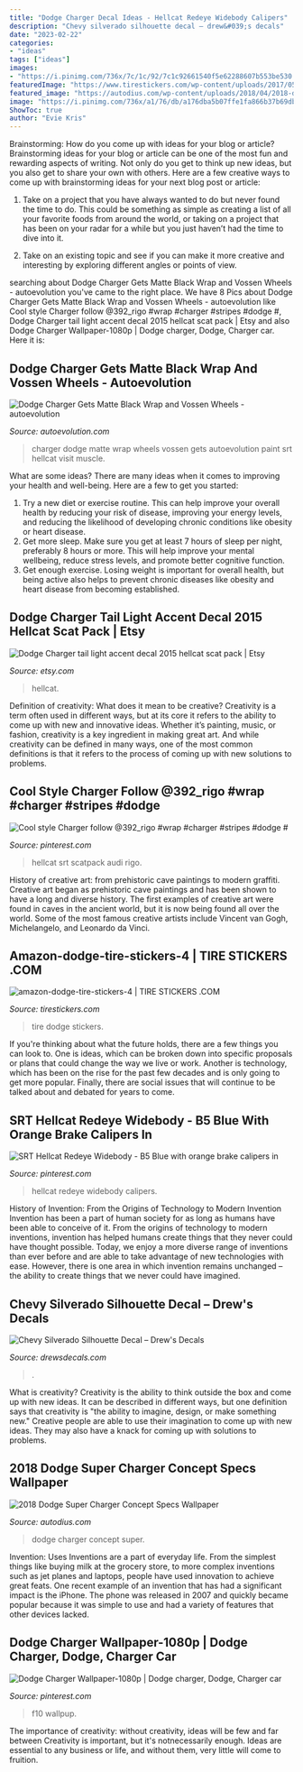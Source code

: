 ```yaml
---
title: "Dodge Charger Decal Ideas - Hellcat Redeye Widebody Calipers"
description: "Chevy silverado silhouette decal – drew&#039;s decals"
date: "2023-02-22"
categories:
- "ideas"
tags: ["ideas"]
images:
- "https://i.pinimg.com/736x/7c/1c/92/7c1c92661540f5e62288607b553be530.jpg"
featuredImage: "https://www.tirestickers.com/wp-content/uploads/2017/05/amazon-dodge-tire-stickers-4.jpg"
featured_image: "https://autodius.com/wp-content/uploads/2018/04/2018-dodge-super-charger-concept-v2.jpg"
image: "https://i.pinimg.com/736x/a1/76/db/a176dba5b07ffe1fa866b37b69dbe176.jpg"
ShowToc: true
author: "Evie Kris"
---
```



Brainstorming: How do you come up with ideas for your blog or article?
Brainstorming ideas for your blog or article can be one of the most fun and rewarding aspects of writing. Not only do you get to think up new ideas, but you also get to share your own with others. Here are a few creative ways to come up with brainstorming ideas for your next blog post or article:
1. Take on a project that you have always wanted to do but never found the time to do. This could be something as simple as creating a list of all your favorite foods from around the world, or taking on a project that has been on your radar for a while but you just haven’t had the time to dive into it.

2. Take on an existing topic and see if you can make it more creative and interesting by exploring different angles or points of view.

	

		
searching about Dodge Charger Gets Matte Black Wrap and Vossen Wheels - autoevolution you've came to the right place. We have 8 Pics about Dodge Charger Gets Matte Black Wrap and Vossen Wheels - autoevolution like Cool style Charger follow @392_rigo #wrap #charger #stripes #dodge #, Dodge Charger tail light accent decal 2015 hellcat scat pack | Etsy and also Dodge Charger Wallpaper-1080p | Dodge charger, Dodge, Charger car. Here it is:
		
    
## Dodge Charger Gets Matte Black Wrap And Vossen Wheels - Autoevolution

<img loading=lazy src="https://s1.cdn.autoevolution.com/images/news/gallery/dodge-charger-gets-matte-black-wrap-and-vossen-wheels-photo-gallery_11.jpg" onerror="this.onerror=null;this.src='https://tse1.mm.bing.net/th?id=OIP.sSkpcuLY2NL4vg400e7yfgHaE8&amp;pid=15.1';" alt="Dodge Charger Gets Matte Black Wrap and Vossen Wheels - autoevolution">

_Source: autoevolution.com_

>charger dodge matte wrap wheels vossen gets autoevolution paint srt hellcat visit muscle. 

	

What are some ideas?
There are many ideas when it comes to improving your health and well-being. Here are a few to get you started: 
1. Try a new diet or exercise routine. This can help improve your overall health by reducing your risk of disease, improving your energy levels, and reducing the likelihood of developing chronic conditions like obesity or heart disease. 
2. Get more sleep. Make sure you get at least 7 hours of sleep per night, preferably 8 hours or more. This will help improve your mental wellbeing, reduce stress levels, and promote better cognitive function. 
3. Get enough exercise. Losing weight is important for overall health, but being active also helps to prevent chronic diseases like obesity and heart disease from becoming established.

    
## Dodge Charger Tail Light Accent Decal 2015 Hellcat Scat Pack | Etsy

<img loading=lazy src="https://i.etsystatic.com/21324749/r/il/44b327/2297410097/il_1588xN.2297410097_gn8h.jpg" onerror="this.onerror=null;this.src='https://tse3.mm.bing.net/th?id=OIP.9xrTOflwY1VypdYEuxdWjAHaFj&amp;pid=15.1';" alt="Dodge Charger tail light accent decal 2015 hellcat scat pack | Etsy">

_Source: etsy.com_

>hellcat. 

	

Definition of creativity: What does it mean to be creative?
Creativity is a term often used in different ways, but at its core it refers to the ability to come up with new and innovative ideas. Whether it’s painting, music, or fashion, creativity is a key ingredient in making great art. And while creativity can be defined in many ways, one of the most common definitions is that it refers to the process of coming up with new solutions to problems.

    
## Cool Style Charger Follow @392_rigo #wrap #charger #stripes #dodge #

<img loading=lazy src="https://i.pinimg.com/736x/a1/76/db/a176dba5b07ffe1fa866b37b69dbe176.jpg" onerror="this.onerror=null;this.src='https://tse1.mm.bing.net/th?id=OIP.rTJUyUuClUeLSRx3Os809AHaHa&amp;pid=15.1';" alt="Cool style Charger follow @392_rigo #wrap #charger #stripes #dodge #">

_Source: pinterest.com_

>hellcat srt scatpack audi rigo. 

	

History of creative art: from prehistoric cave paintings to modern graffiti.
Creative art began as prehistoric cave paintings and has been shown to have a long and diverse history. The first examples of creative art were found in caves in the ancient world, but it is now being found all over the world. Some of the most famous creative artists include Vincent van Gogh, Michelangelo, and Leonardo da Vinci.

    
## Amazon-dodge-tire-stickers-4 | TIRE STICKERS .COM

<img loading=lazy src="https://www.tirestickers.com/wp-content/uploads/2017/05/amazon-dodge-tire-stickers-4.jpg" onerror="this.onerror=null;this.src='https://tse1.mm.bing.net/th?id=OIP.Z5_3fyLE_R5P5my-bDoKcAHaE8&amp;pid=15.1';" alt="amazon-dodge-tire-stickers-4 | TIRE STICKERS .COM">

_Source: tirestickers.com_

>tire dodge stickers. 

	

If you're thinking about what the future holds, there are a few things you can look to. One is ideas, which can be broken down into specific proposals or plans that could change the way we live or work. Another is technology, which has been on the rise for the past few decades and is only going to get more popular. Finally, there are social issues that will continue to be talked about and debated for years to come.

    
## SRT Hellcat Redeye Widebody - B5 Blue With Orange Brake Calipers In

<img loading=lazy src="https://i.pinimg.com/736x/7c/1c/92/7c1c92661540f5e62288607b553be530.jpg" onerror="this.onerror=null;this.src='https://tse4.mm.bing.net/th?id=OIP.vYnmoiv8HSq6tX_ZdzM9PQHaEn&amp;pid=15.1';" alt="SRT Hellcat Redeye Widebody - B5 Blue with orange brake calipers in">

_Source: pinterest.com_

>hellcat redeye widebody calipers. 

	

History of Invention: From the Origins of Technology to Modern Invention
Invention has been a part of human society for as long as humans have been able to conceive of it. From the origins of technology to modern inventions, invention has helped humans create things that they never could have thought possible. Today, we enjoy a more diverse range of inventions than ever before and are able to take advantage of new technologies with ease. However, there is one area in which invention remains unchanged – the ability to create things that we never could have imagined.

    
## Chevy Silverado Silhouette Decal – Drew&#039;s Decals

<img loading=lazy src="https://cdn.shopify.com/s/files/1/1699/4147/products/chevroletsilhouette_1200x1200.jpg?v=1616543403" onerror="this.onerror=null;this.src='https://tse3.mm.bing.net/th?id=OIP.NlwdqIhyzGKkeT4EyO6qiQHaCh&amp;pid=15.1';" alt="Chevy Silverado Silhouette Decal – Drew&#039;s Decals">

_Source: drewsdecals.com_

>. 

	

What is creativity?
Creativity is the ability to think outside the box and come up with new ideas. It can be described in different ways, but one definition says that creativity is "the ability to imagine, design, or make something new." Creative people are able to use their imagination to come up with new ideas. They may also have a knack for coming up with solutions to problems.

    
## 2018 Dodge Super Charger Concept Specs Wallpaper

<img loading=lazy src="https://autodius.com/wp-content/uploads/2018/04/2018-dodge-super-charger-concept-v2.jpg" onerror="this.onerror=null;this.src='https://tse1.mm.bing.net/th?id=OIP.4AUr6WwU6gPEzj1BWbzd7QHaEK&amp;pid=15.1';" alt="2018 Dodge Super Charger Concept Specs Wallpaper">

_Source: autodius.com_

>dodge charger concept super. 

	

Invention: Uses
Inventions are a part of everyday life. From the simplest things like buying milk at the grocery store, to more complex inventions such as jet planes and laptops, people have used innovation to achieve great feats. 
One recent example of an invention that has had a significant impact is the iPhone. The phone was released in 2007 and quickly became popular because it was simple to use and had a variety of features that other devices lacked.

    
## Dodge Charger Wallpaper-1080p | Dodge Charger, Dodge, Charger Car

<img loading=lazy src="https://i.pinimg.com/736x/4e/65/e1/4e65e13a6f66b5beffaf325b1ec31722--desktop-themes-car-wallpapers.jpg" onerror="this.onerror=null;this.src='https://tse1.mm.bing.net/th?id=OIP.Zk0CCXojWESAj6RYRVirAgHaEo&amp;pid=15.1';" alt="Dodge Charger Wallpaper-1080p | Dodge charger, Dodge, Charger car">

_Source: pinterest.com_

>f10 wallpup. 

	

The importance of creativity: without creativity, ideas will be few and far between
Creativity is important, but it's notnecessarily enough. Ideas are essential to any business or life, and without them, very little will come to fruition.

